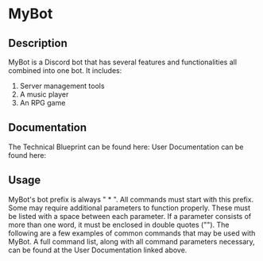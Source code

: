 # MyBot

## Description
MyBot is a Discord bot that has several features and functionalities all combined into one bot. It includes:
1. Server management tools
2. A music player
3. An RPG game

## Documentation
The Technical Blueprint can be found here: 
User Documentation can be found here:

## Usage
MyBot's bot prefix is always " * ". All commands must start with this prefix. Some may require additional parameters to function properly. These must be listed with a space between each parameter. If a parameter consists of more than one word, it must be enclosed in double quotes (""). The following are a few examples of common commands that may be used with MyBot. A full command list, along with all command parameters necessary, can be found at the User Documentation linked above.

